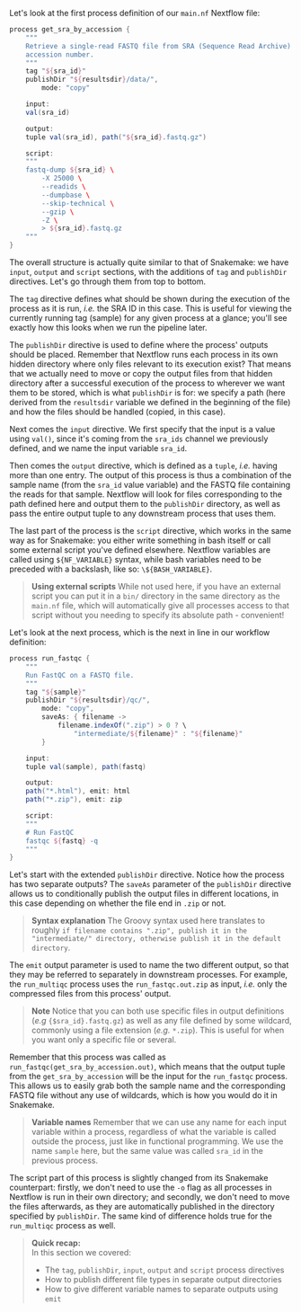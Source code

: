 Let's look at the first process definition of our `main.nf` Nextflow file:

```groovy
process get_sra_by_accession {
    """
    Retrieve a single-read FASTQ file from SRA (Sequence Read Archive) by run
    accession number.
    """
    tag "${sra_id}"
    publishDir "${resultsdir}/data/",
        mode: "copy"

    input:
    val(sra_id)

    output:
    tuple val(sra_id), path("${sra_id}.fastq.gz")

    script:
    """
    fastq-dump ${sra_id} \
        -X 25000 \
        --readids \
        --dumpbase \
        --skip-technical \
        --gzip \
        -Z \
        > ${sra_id}.fastq.gz
    """
}
```

The overall structure is actually quite similar to that of Snakemake: we have
`input`, `output` and `script` sections, with the additions of `tag` and
`publishDir` directives. Let's go through them from top to bottom.

The `tag` directive defines what should be shown during the execution of the
process as it is run, *i.e.* the SRA ID in this case. This is useful for viewing
the currently running tag (sample) for any given process at a glance; you'll see
exactly how this looks when we run the pipeline later.

The `publishDir` directive is used to define where the process' outputs should
be placed. Remember that Nextflow runs each process in its own hidden directory
where only files relevant to its execution exist? That means that we actually
need to move or copy the output files from that hidden directory after a
successful execution of the process to wherever we want them to be stored, which
is what `publishDir` is for: we specify a path (here derived from the
`resultsdir` variable we defined in the beginning of the file) and how the files
should be handled (copied, in this case).

Next comes the `input` directive. We first specify that the input is a value
using `val()`, since it's coming from the `sra_ids` channel we previously
defined, and we name the input variable `sra_id`.

Then comes the `output` directive, which is defined as a `tuple`, *i.e.* having
more than one entry. The output of this process is thus a combination of the
sample name (from the `sra_id` value variable) and the FASTQ file containing the
reads for that sample. Nextflow will look for files corresponding to the path
defined here and output them to the `publishDir` directory, as well as pass the
entire output tuple to any downstream process that uses them.

The last part of the process is the `script` directive, which works in the same
way as for Snakemake: you either write something in bash itself or call some
external script you've defined elsewhere. Nextflow variables are called using
`${NF_VARIABLE}` syntax, while bash variables need to be preceded with a
backslash, like so: `\${BASH_VARIABLE}`.

> **Using external scripts**
> While not used here, if you have an external script you can put it in a `bin/`
> directory in the same directory as the `main.nf` file, which will
> automatically give all processes access to that script without you needing to
> specify its absolute path - convenient!

Let's look at the next process, which is the next in line in our workflow
definition:

```groovy
process run_fastqc {
    """
    Run FastQC on a FASTQ file.
    """
    tag "${sample}"
    publishDir "${resultsdir}/qc/",
        mode: "copy",
        saveAs: { filename ->
            filename.indexOf(".zip") > 0 ? \
                "intermediate/${filename}" : "${filename}"
        }

    input:
    tuple val(sample), path(fastq)

    output:
    path("*.html"), emit: html
    path("*.zip"), emit: zip

    script:
    """
    # Run FastQC
    fastqc ${fastq} -q
    """
}
```

Let's start with the extended `publishDir` directive. Notice how the process has
two separate outputs? The `saveAs` parameter of the `publishDir` directive
allows us to conditionally publish the output files in different locations, in
this case depending on whether the file end in `.zip` or not.

> **Syntax explanation**
> The Groovy syntax used here translates to roughly `if filename contains
> ".zip", publish it in the "intermediate/" directory, otherwise publish it in
> the default directory`.

The `emit` output parameter is used to name the two different output, so that
they may be referred to separately in downstream processes. For example, the
`run_multiqc` process uses the `run_fastqc.out.zip` as input, *i.e.* only the
compressed files from this process' output.

> **Note**
> Notice that you can both use specific files in output definitions (*e.g*
> `{$sra_id}.fastq.gz`) as well as any file defined by some wildcard, commonly
> using a file extension (*e.g.* `*.zip`). This is useful for when you want
> only a specific file or several.

Remember that this process was called as `run_fastqc(get_sra_by_accession.out)`,
which means that the output tuple from the `get_sra_by_accession` will be the
input for the `run_fastqc` process. This allows us to easily grab both the
sample name and the corresponding FASTQ file without any use of wildcards, which
is how you would do it in Snakemake.

> **Variable names**
> Remember that we can use any name for each input variable within a process,
> regardless of what the variable is called outside the process, just like in
> functional programming. We use the name `sample` here, but the same value was
> called `sra_id` in the previous process.

The script part of this process is slightly changed from its Snakemake
counterpart: firstly, we don't need to use the `-o` flag as all processes in
Nextflow is run in their own directory; and secondly, we don't need to move the
files afterwards, as they are automatically published in the directory specified
by `publishDir`. The same kind of difference holds true for the `run_multiqc`
process as well.

> **Quick recap:** <br>
> In this section we covered:
>
> - The `tag`, `publishDir`, `input`, `output` and `script` process directives
> - How to publish different file types in separate output directories
> - How to give different variable names to separate outputs using `emit`
